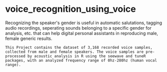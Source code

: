 # voice_recognition_using_voice
Recognizing the speaker's gender is useful in automatic salutations, tagging audio recordings, seperating sounds belonging to a specific gender for analysis, etc. that can help digital personal assistants in reproducing male, female generic results.  
```
This Project contains the dataset of 3,168 recorded voice samples, collected from male and female speakers. The voice samples are pre-processed by acoustic analysis in R using the seewave and tuneR packages, with an analyzed frequency range of 0hz-280hz (human vocal range).
```
